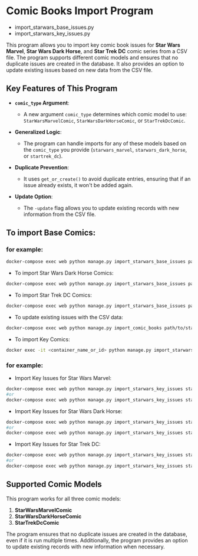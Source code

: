 # Comic Books Import Program
* import_starwars_base_issues.py
* import_starwars_key_issues.py

This program allows you to import key comic book issues for **Star Wars Marvel**, **Star Wars Dark Horse**, and **Star Trek DC** comic series from a CSV file. The program supports different comic models and ensures that no duplicate issues are created in the database. It also provides an option to update existing issues based on new data from the CSV file.

## Key Features of This Program

- **`comic_type` Argument**: 
   - A new argument `comic_type` determines which comic model to use: `StarWarsMarvelComic`, `StarWarsDarkHorseComic`, or `StarTrekDcComic`.
   
- **Generalized Logic**: 
   - The program can handle imports for any of these models based on the `comic_type` you provide (`starwars_marvel`, `starwars_dark_horse`, or `startrek_dc`).
   
- **Duplicate Prevention**: 
   - It uses `get_or_create()` to avoid duplicate entries, ensuring that if an issue already exists, it won't be added again.
   
- **Update Option**: 
   - The `-update` flag allows you to update existing records with new information from the CSV file.

## To import Base Comics:
### for example:
```bash
docker-compose exec web python manage.py import_starwars_base_issues path/to/starwars_marvel.csv starwars_marvel
```

* To import Star Wars Dark Horse Comics:

```bash
docker-compose exec web python manage.py import_starwars_base_issues path/to/starwars_dark_horse.csv starwars_dark_horse
```

* To import Star Trek DC Comics:

```bash
docker-compose exec web python manage.py import_starwars_base_issues path/to/startrek_dc.csv startrek_dc
```

* To update existing issues with the CSV data:

```bash
docker-compose exec web python manage.py import_comic_books path/to/starwars_marvel.csv starwars_marvel -update
```
* To import Key Comics:

```bash
docker exec -it <container_name_or_id> python manage.py import_starwars_key_issues path_to_csv_file.csv <comic_book_publisher>
```

### for example:

* Import Key Issues for Star Wars Marvel:
```bash
docker-compose exec web python manage.py import_starwars_key_issues starwars_marvel_key_issues.csv starwars_marvel
#or
docker-compose exec web python manage.py import_starwars_key_issues starwars_marvel_key_issues.csv starwars_marvel -update
```

* Import Key Issues for Star Wars Dark Horse:
```bash
docker-compose exec web python manage.py import_starwars_key_issues starwars_dark_horse_key_issues.csv starwars_dark_horse
#or
docker-compose exec web python manage.py import_starwars_key_issues starwars_dark_horse_key_issues.csv starwars_dark_horse -update
```

* Import Key Issues for Star Trek DC:
```bash
docker-compose exec web python manage.py import_starwars_key_issues startrek_dc_key_issues.csv startrek_dc
#or
docker-compose exec web python manage.py import_starwars_key_issues startrek_dc_key_issues.csv startrek_dc -update
```


## Supported Comic Models

This program works for all three comic models:

1. **StarWarsMarvelComic**
2. **StarWarsDarkHorseComic**
3. **StarTrekDcComic**

The program ensures that no duplicate issues are created in the database, even if it is run multiple times. Additionally, the program provides an option to update existing records with new information when necessary.